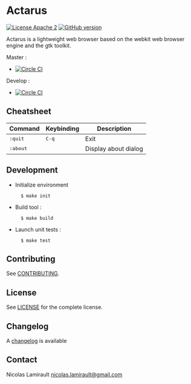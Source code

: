 # Actarus

[![License Apache 2][badge-license]](LICENSE)
[![GitHub version](https://badge.fury.io/gh/nlamirault%2Factarus.svg)](https://badge.fury.io/gh/nlamirault%2Factarus)

Actarus is a lightweight web browser based on the webkit web browser engine and the gtk toolkit.

Master :
* [![Circle CI](https://circleci.com/gh/nlamirault/actarus/tree/master.svg?style=svg)](https://circleci.com/gh/nlamirault/actarus/tree/master)

Develop :
* [![Circle CI](https://circleci.com/gh/nlamirault/actarus/tree/develop.svg?style=svg)](https://circleci.com/gh/nlamirault/actarus/tree/develop)



## Cheatsheet

Command              | Keybinding              | Description
---------------------|-------------------------|----------------------------------
<kbd>:quit</kbd>     | <kbd>C-q</kbd>          | Exit
<kbd>:about</kbd>    |                         | Display about dialog


## Development

* Initialize environment

        $ make init

* Build tool :

        $ make build

* Launch unit tests :

        $ make test


## Contributing

See [CONTRIBUTING](CONTRIBUTING.md).


## License

See [LICENSE](LICENSE) for the complete license.


## Changelog

A [changelog](ChangeLog.md) is available


## Contact

Nicolas Lamirault <nicolas.lamirault@gmail.com>


[badge-license]: https://img.shields.io/badge/license-Apache2-green.svg?style=flat
